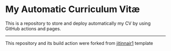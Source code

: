 # My Automatic Curriculum Vitæ

This is a repository to store and deploy automatically my CV by using GitHub actions and pages.


-----

This repository and its build action were forked from [jitinnair1](https://github.com/jitinnair1/autoCV) template